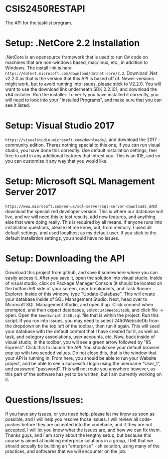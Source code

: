 # CSIS2450RESTAPI
The API for the tasklist program.

# Setup: .NetCore 2.2 Installation
.NetCore is an opensource framework that is used to run C# code on machines that are non-windows based, mac/linux, etc., in addition to Windows.  The install link is here `https://dotnet.microsoft.com/download/dotnet-core/2.2`.  Download .Net v2.2.0 as that is the version that this API is based off of.  Newer versions might work, but to avoid running into issues, please stick to V2.2.0.  You will want to use the download link underneath SDK 2.2.101, and download the x64 installer.  Run the installer.  To verify you have installed it correctly, you will need to look into your "Installed Programs", and make sure that you can see it listed.

# Setup: Visual Studio 2017
`https://visualstudio.microsoft.com/downloads/`, and download the 2017 - community edition.  Theres nothing special to this one, if you can run visual studio, you have done this correctly.  Use default installation settings, feel free to add in any additional features that intrest you.  This is an IDE, and so you can customize it any way that you would like.

# Setup: Microsoft SQL Management Server 2017
`https://www.microsoft.com/en-us/sql-server/sql-server-downloads`, and download the specialized developer version.  This is where our database will live, and we will need this to test results, add new features, and anything else that were doing really.  This is required by all means.  If anyone runs into installation questions, please let me know, but, from memory, I used all default settings, and used localhost as my default user.  If you stick to the default installation settings, you should have no issues.

# Setup: Downloading the API
Download this project from github, and save it somewhere where you can easily access it.  After you save it, open the solution into visual studio.  Inside of visual studio, click on Package Manager Console (it should be located on the bottom left side of your screen, near breakpoints, and Task Runner Explorer.  Inside of this window, type "Update-Database".  This will create your database inside of SQL Management Studio.  Next, head over to Microsoft SQL Management Studio, and open it up.  Click connect when prompted, and then expact databases, select `2450WebsiteDb`, and click file -> open.  Open the `SeedScript 2450.sql` file that is within the project.  Run this script.  If you run into issues, you may need to select 2450WebsiteDb from the dropdown on the top left of the toolbar, then run it again.  This will seed your database with the default content that I have created for it, as well as task, and category associations, user accounts, etc.  Now, back inside of visual studio, in the toolbar, you will see a green arrow followed by "IIS Express".  Click this to launch the API.  You should see your default browser pop up with two seeded values.  Do not close this, that is the window that your API is running in.  From here, you should be able to run your Website project, and be able to see a successful login using the username "User_1", and password "password".  This will not route you anywhere however, as this part of the software has yet to be written, but I am currently working on it.

# Questions/Issues:
If you have any issues, or you need help, please let me know as soon as possible, and I will help you resolve those issues.  I will review all code-pushes before they are accepted into the codebase, and if they are not accepted, I will let you know what the issues are, and how we can fix them.  Thanks guys, and I am sorry about the lengthy setup, but because this course is aimed at building enterprise solutions in a group, I felt that we should actually be building an "enterprise" -ish solution, using many of the practices, and softwares that we will encounter on the job.
